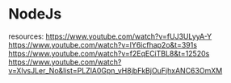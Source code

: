 # NodeJs

resources:
https://www.youtube.com/watch?v=fUJ3ULyyA-Y
https://www.youtube.com/watch?v=lY6icfhap2o&t=391s
https://www.youtube.com/watch?v=f2EqECiTBL8&t=12520s
https://www.youtube.com/watch?v=XlvsJLer_No&list=PLZlA0Gpn_vH8jbFkBjOuFjhxANC63OmXM
